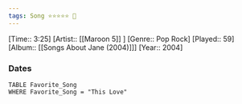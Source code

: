 ```yaml
---
tags: Song ⭐⭐⭐⭐⭐ 💛
---
```

[Time:: 3:25]
[Artist:: [[Maroon 5]] ]
[Genre:: Pop Rock]
[Played:: 59]
[Album:: [[Songs About Jane (2004)]]]
[Year:: 2004]
### Dates
````dataview
TABLE Favorite_Song
WHERE Favorite_Song = "This Love"
````